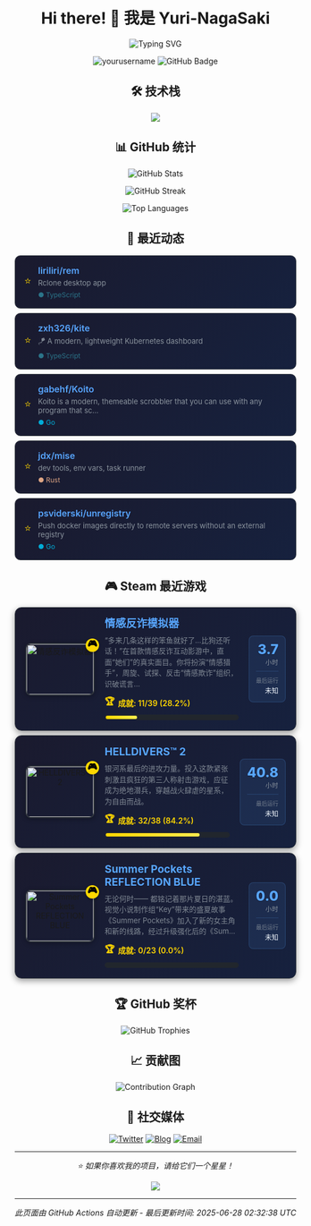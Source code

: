 # <div align="center">Hi there! 👋 我是 Yuri-NagaSaki</div>

<p align="center">
  <img src="https://readme-typing-svg.herokuapp.com?font=Fira+Code&pause=1000&color=36BCF7&center=true&vCenter=true&width=435&lines=全栈开发者;开源爱好者;终身学习者;代码改变世界" alt="Typing SVG" />
</p>

<p align="center">
  <img src="https://komarev.com/ghpvc/?username=yourusername&label=Profile%20views&color=0e75b6&style=flat" alt="yourusername" />
  <img src="https://img.shields.io/github/followers/yourusername?label=Followers&style=social" alt="GitHub Badge">
</p>


## <div align="center">🛠️ 技术栈</div>

<p align="center">
  <img src="https://skillicons.dev/icons?i=python,javascript,typescript,react,vue,nodejs,docker,kubernetes,aws,gcp,linux,git,vscode,figma" />
</p>

## <div align="center">📊 GitHub 统计</div>

<p align="center">
  <img src="https://github-readme-stats.vercel.app/api?username=Yuri-NagaSaki&show_icons=true&theme=tokyonight&hide_border=true" alt="GitHub Stats" />
</p>

<p align="center">
  <img src="https://github-readme-streak-stats.herokuapp.com/?user=Yuri-NagaSaki&theme=tokyonight&hide_border=true" alt="GitHub Streak" />
</p>

<p align="center">
  <img src="https://github-readme-stats.vercel.app/api/top-langs/?username=Yuri-NagaSaki&layout=compact&theme=tokyonight&hide_border=true" alt="Top Languages" />
</p>

## <div align="center">🌟 最近动态</div>

<!-- GITHUB_STARS:START -->

<div align="center" style="max-width: 700px; margin: 8px auto; background: linear-gradient(135deg, #1a1a2e 0%, #16213e 100%); border-radius: 10px; padding: 16px; border: 1px solid #30363d;">
  <div style="display: flex; align-items: center; gap: 12px;">
    <div style="color: #ffd700; font-size: 18px;">⭐</div>
    <div style="flex: 1; text-align: left;">
      <div>
        <a href="https://github.com/liriliri/rem" target="_blank" style="color: #58a6ff; text-decoration: none; font-weight: 600; font-size: 16px;">
          liriliri/rem
        </a>
      </div>
      <div style="color: #8b949e; font-size: 13px; margin-top: 4px;">Rclone desktop app</div>
      <div style="margin-top: 6px;"><span style="color: #2b7489; font-size: 12px;">● TypeScript</span></div>
    </div>
  </div>
</div>

<div align="center" style="max-width: 700px; margin: 8px auto; background: linear-gradient(135deg, #1a1a2e 0%, #16213e 100%); border-radius: 10px; padding: 16px; border: 1px solid #30363d;">
  <div style="display: flex; align-items: center; gap: 12px;">
    <div style="color: #ffd700; font-size: 18px;">⭐</div>
    <div style="flex: 1; text-align: left;">
      <div>
        <a href="https://github.com/zxh326/kite" target="_blank" style="color: #58a6ff; text-decoration: none; font-weight: 600; font-size: 16px;">
          zxh326/kite
        </a>
      </div>
      <div style="color: #8b949e; font-size: 13px; margin-top: 4px;">🪁 A modern, lightweight Kubernetes dashboard</div>
      <div style="margin-top: 6px;"><span style="color: #2b7489; font-size: 12px;">● TypeScript</span></div>
    </div>
  </div>
</div>

<div align="center" style="max-width: 700px; margin: 8px auto; background: linear-gradient(135deg, #1a1a2e 0%, #16213e 100%); border-radius: 10px; padding: 16px; border: 1px solid #30363d;">
  <div style="display: flex; align-items: center; gap: 12px;">
    <div style="color: #ffd700; font-size: 18px;">⭐</div>
    <div style="flex: 1; text-align: left;">
      <div>
        <a href="https://github.com/gabehf/Koito" target="_blank" style="color: #58a6ff; text-decoration: none; font-weight: 600; font-size: 16px;">
          gabehf/Koito
        </a>
      </div>
      <div style="color: #8b949e; font-size: 13px; margin-top: 4px;">Koito is a modern, themeable scrobbler that you can use with any program that sc...</div>
      <div style="margin-top: 6px;"><span style="color: #00add8; font-size: 12px;">● Go</span></div>
    </div>
  </div>
</div>

<div align="center" style="max-width: 700px; margin: 8px auto; background: linear-gradient(135deg, #1a1a2e 0%, #16213e 100%); border-radius: 10px; padding: 16px; border: 1px solid #30363d;">
  <div style="display: flex; align-items: center; gap: 12px;">
    <div style="color: #ffd700; font-size: 18px;">⭐</div>
    <div style="flex: 1; text-align: left;">
      <div>
        <a href="https://github.com/jdx/mise" target="_blank" style="color: #58a6ff; text-decoration: none; font-weight: 600; font-size: 16px;">
          jdx/mise
        </a>
      </div>
      <div style="color: #8b949e; font-size: 13px; margin-top: 4px;">dev tools, env vars, task runner</div>
      <div style="margin-top: 6px;"><span style="color: #dea584; font-size: 12px;">● Rust</span></div>
    </div>
  </div>
</div>

<div align="center" style="max-width: 700px; margin: 8px auto; background: linear-gradient(135deg, #1a1a2e 0%, #16213e 100%); border-radius: 10px; padding: 16px; border: 1px solid #30363d;">
  <div style="display: flex; align-items: center; gap: 12px;">
    <div style="color: #ffd700; font-size: 18px;">⭐</div>
    <div style="flex: 1; text-align: left;">
      <div>
        <a href="https://github.com/psviderski/unregistry" target="_blank" style="color: #58a6ff; text-decoration: none; font-weight: 600; font-size: 16px;">
          psviderski/unregistry
        </a>
      </div>
      <div style="color: #8b949e; font-size: 13px; margin-top: 4px;">Push docker images directly to remote servers without an external registry</div>
      <div style="margin-top: 6px;"><span style="color: #00add8; font-size: 12px;">● Go</span></div>
    </div>
  </div>
</div>
<!-- GITHUB_STARS:END -->

## <div align="center">🎮 Steam 最近游戏</div>

<!-- STEAM_GAMES:START -->

<div align="center" style="max-width: 700px; margin: 8px auto; background: linear-gradient(135deg, #1a1a2e 0%, #16213e 100%); border-radius: 12px; padding: 18px; border: 1px solid #30363d; box-shadow: 0 4px 12px rgba(0,0,0,0.4); transition: transform 0.2s ease;">
  <div style="display: flex; align-items: center; gap: 18px;">
    <div style="flex-shrink: 0; position: relative;">
      <img src="https://shared.akamai.steamstatic.com/store_item_assets/steam/apps/3350200/d2351dd420c87970ff90fdad0681bed609754c4c/header_schinese.jpg?t=1750518578" width="120" height="90" alt="情感反诈模拟器" style="border-radius: 10px; border: 2px solid #30363d; box-shadow: 0 2px 8px rgba(0,0,0,0.3);"/>
      <div style="position: absolute; top: -8px; right: -8px; background: #ffd700; color: #000; font-size: 16px; width: 24px; height: 24px; border-radius: 50%; display: flex; align-items: center; justify-content: center; font-weight: bold; box-shadow: 0 2px 4px rgba(0,0,0,0.3);">🎮</div>
    </div>
    <div style="flex: 1; text-align: left; min-width: 0;">
      <div style="margin-bottom: 8px;">
        <a href="https://store.steampowered.com/app/3350200/" target="_blank" style="color: #58a6ff; text-decoration: none; font-weight: 700; font-size: 19px; line-height: 1.2; text-shadow: 0 1px 2px rgba(0,0,0,0.3);">
          情感反诈模拟器
        </a>
      </div>
      <div style="color: #8b949e; font-size: 13px; margin-bottom: 10px; line-height: 1.5; opacity: 0.9;">“多来几条这样的笨鱼就好了...比狗还听话！”在首款情感反诈互动影游中，直面“她们”的真实面目。你将扮演“情感猎手”，周旋、试探、反击“情感欺诈”组织，识破谎言...</div>
      <div style="color: #ffd700; font-size: 14px; margin-bottom: 8px; font-weight: 600; display: flex; align-items: center; gap: 6px;"><span style="font-size: 16px;">🏆</span>成就: 11/39 (28.2%)</div>
      <div style="background: #21262d; border-radius: 6px; padding: 2px; margin-top: 6px;"><div style="background: linear-gradient(90deg, #ffd700, #ffed4e); height: 6px; border-radius: 3px; width: 56px; max-width: 200px;"></div></div>
    </div>
    <div style="text-align: right; flex-shrink: 0; background: rgba(88, 166, 255, 0.1); padding: 12px; border-radius: 8px; border: 1px solid rgba(88, 166, 255, 0.2);">
      <div style="color: #58a6ff; font-size: 24px; font-weight: 800; line-height: 1; text-shadow: 0 1px 2px rgba(0,0,0,0.3);">3.7</div>
      <div style="color: #8b949e; font-size: 11px; margin-top: 2px; font-weight: 500; letter-spacing: 0.5px;">小时</div>
      <div style="margin-top: 8px; padding-top: 8px; border-top: 1px solid rgba(88, 166, 255, 0.2);">
        <div style="color: #8b949e; font-size: 10px; opacity: 0.8; margin-bottom: 2px;">最后运行</div>
        <div style="color: #f0f6fc; font-size: 12px; font-weight: 500;">未知</div>
      </div>
    </div>
  </div>
</div>


<div align="center" style="max-width: 700px; margin: 8px auto; background: linear-gradient(135deg, #1a1a2e 0%, #16213e 100%); border-radius: 12px; padding: 18px; border: 1px solid #30363d; box-shadow: 0 4px 12px rgba(0,0,0,0.4); transition: transform 0.2s ease;">
  <div style="display: flex; align-items: center; gap: 18px;">
    <div style="flex-shrink: 0; position: relative;">
      <img src="https://shared.akamai.steamstatic.com/store_item_assets/steam/apps/553850/9062d4d08a72c24194d02441e469688fd34fd840/header_schinese.jpg?t=1750952323" width="120" height="90" alt="HELLDIVERS™ 2" style="border-radius: 10px; border: 2px solid #30363d; box-shadow: 0 2px 8px rgba(0,0,0,0.3);"/>
      <div style="position: absolute; top: -8px; right: -8px; background: #ffd700; color: #000; font-size: 16px; width: 24px; height: 24px; border-radius: 50%; display: flex; align-items: center; justify-content: center; font-weight: bold; box-shadow: 0 2px 4px rgba(0,0,0,0.3);">🎮</div>
    </div>
    <div style="flex: 1; text-align: left; min-width: 0;">
      <div style="margin-bottom: 8px;">
        <a href="https://store.steampowered.com/app/553850/" target="_blank" style="color: #58a6ff; text-decoration: none; font-weight: 700; font-size: 19px; line-height: 1.2; text-shadow: 0 1px 2px rgba(0,0,0,0.3);">
          HELLDIVERS™ 2
        </a>
      </div>
      <div style="color: #8b949e; font-size: 13px; margin-bottom: 10px; line-height: 1.5; opacity: 0.9;">银河系最后的进攻力量。投入这款紧张刺激且疯狂的第三人称射击游戏，应征成为绝地潜兵，穿越战火肆虐的星系，为自由而战。</div>
      <div style="color: #ffd700; font-size: 14px; margin-bottom: 8px; font-weight: 600; display: flex; align-items: center; gap: 6px;"><span style="font-size: 16px;">🏆</span>成就: 32/38 (84.2%)</div>
      <div style="background: #21262d; border-radius: 6px; padding: 2px; margin-top: 6px;"><div style="background: linear-gradient(90deg, #ffd700, #ffed4e); height: 6px; border-radius: 3px; width: 168px; max-width: 200px;"></div></div>
    </div>
    <div style="text-align: right; flex-shrink: 0; background: rgba(88, 166, 255, 0.1); padding: 12px; border-radius: 8px; border: 1px solid rgba(88, 166, 255, 0.2);">
      <div style="color: #58a6ff; font-size: 24px; font-weight: 800; line-height: 1; text-shadow: 0 1px 2px rgba(0,0,0,0.3);">40.8</div>
      <div style="color: #8b949e; font-size: 11px; margin-top: 2px; font-weight: 500; letter-spacing: 0.5px;">小时</div>
      <div style="margin-top: 8px; padding-top: 8px; border-top: 1px solid rgba(88, 166, 255, 0.2);">
        <div style="color: #8b949e; font-size: 10px; opacity: 0.8; margin-bottom: 2px;">最后运行</div>
        <div style="color: #f0f6fc; font-size: 12px; font-weight: 500;">未知</div>
      </div>
    </div>
  </div>
</div>


<div align="center" style="max-width: 700px; margin: 8px auto; background: linear-gradient(135deg, #1a1a2e 0%, #16213e 100%); border-radius: 12px; padding: 18px; border: 1px solid #30363d; box-shadow: 0 4px 12px rgba(0,0,0,0.4); transition: transform 0.2s ease;">
  <div style="display: flex; align-items: center; gap: 18px;">
    <div style="flex-shrink: 0; position: relative;">
      <img src="https://shared.akamai.steamstatic.com/store_item_assets/steam/apps/3418570/3ecfde9ce2b88e00514a2986a5e8b8fc91b37420/header.jpg?t=1751007908" width="120" height="90" alt="Summer Pockets REFLECTION BLUE" style="border-radius: 10px; border: 2px solid #30363d; box-shadow: 0 2px 8px rgba(0,0,0,0.3);"/>
      <div style="position: absolute; top: -8px; right: -8px; background: #ffd700; color: #000; font-size: 16px; width: 24px; height: 24px; border-radius: 50%; display: flex; align-items: center; justify-content: center; font-weight: bold; box-shadow: 0 2px 4px rgba(0,0,0,0.3);">🎮</div>
    </div>
    <div style="flex: 1; text-align: left; min-width: 0;">
      <div style="margin-bottom: 8px;">
        <a href="https://store.steampowered.com/app/3418570/" target="_blank" style="color: #58a6ff; text-decoration: none; font-weight: 700; font-size: 19px; line-height: 1.2; text-shadow: 0 1px 2px rgba(0,0,0,0.3);">
          Summer Pockets REFLECTION BLUE
        </a>
      </div>
      <div style="color: #8b949e; font-size: 13px; margin-bottom: 10px; line-height: 1.5; opacity: 0.9;">无论何时—— 都铭记着那片夏日的湛蓝。视觉小说制作组“Key”带来的盛夏故事《Summer Pockets》加入了新的女主角和新的线路，经过升级强化后的《Sum...</div>
      <div style="color: #ffd700; font-size: 14px; margin-bottom: 8px; font-weight: 600; display: flex; align-items: center; gap: 6px;"><span style="font-size: 16px;">🏆</span>成就: 0/23 (0.0%)</div>
      <div style="background: #21262d; border-radius: 6px; padding: 2px; margin-top: 6px;"><div style="background: linear-gradient(90deg, #ffd700, #ffed4e); height: 6px; border-radius: 3px; width: 0px; max-width: 200px;"></div></div>
    </div>
    <div style="text-align: right; flex-shrink: 0; background: rgba(88, 166, 255, 0.1); padding: 12px; border-radius: 8px; border: 1px solid rgba(88, 166, 255, 0.2);">
      <div style="color: #58a6ff; font-size: 24px; font-weight: 800; line-height: 1; text-shadow: 0 1px 2px rgba(0,0,0,0.3);">0.0</div>
      <div style="color: #8b949e; font-size: 11px; margin-top: 2px; font-weight: 500; letter-spacing: 0.5px;">小时</div>
      <div style="margin-top: 8px; padding-top: 8px; border-top: 1px solid rgba(88, 166, 255, 0.2);">
        <div style="color: #8b949e; font-size: 10px; opacity: 0.8; margin-bottom: 2px;">最后运行</div>
        <div style="color: #f0f6fc; font-size: 12px; font-weight: 500;">未知</div>
      </div>
    </div>
  </div>
</div>
<!-- STEAM_GAMES:END -->

## <div align="center">🏆 GitHub 奖杯</div>

<p align="center">
  <img src="https://github-profile-trophy.vercel.app/?username=Yuri-NagaSaki&theme=onedark&no-frame=true&row=2&column=3" alt="GitHub Trophies" />
</p>

## <div align="center">📈 贡献图</div>

<p align="center">
  <img src="https://github-readme-activity-graph.vercel.app/graph?username=Yuri-NagaSaki&theme=tokyo-night&hide_border=true" alt="Contribution Graph" />
</p>

## <div align="center">🔗 社交媒体</div>

<p align="center">
  <a href="https://twitter.com/Yuri-NagaSaki"><img src="https://img.shields.io/badge/Twitter-1DA1F2?style=for-the-badge&logo=twitter&logoColor=white" alt="Twitter"></a>
  <a href="https://catcat.blog"><img src="https://img.shields.io/badge/Blog-FF5722?style=for-the-badge&logo=blogger&logoColor=white" alt="Blog"></a>
  <a href="mailto:sa@catcat.blog"><img src="https://img.shields.io/badge/Email-D14836?style=for-the-badge&logo=gmail&logoColor=white" alt="Email"></a>
</p>

---

<p align="center">
  <i>⭐️ 如果你喜欢我的项目，请给它们一个星星！</i>
</p>

<p align="center">
  <img src="https://capsule-render.vercel.app/api?type=waving&color=gradient&height=60&section=footer" />
</p>

---
*此页面由 GitHub Actions 自动更新 - 最后更新时间: <!-- UPDATE_TIME:START -->2025-06-28 02:32:38 UTC<!-- UPDATE_TIME:END -->* 
